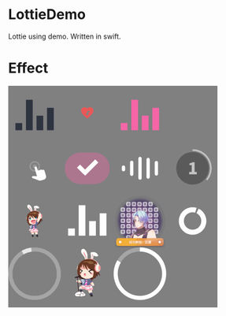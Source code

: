 # LottieDemo
Lottie using demo. Written in swift.

# Effect

![Effect](https://github.com/wangwanjie/LottieDemo/blob/main/image/lottie.gif)